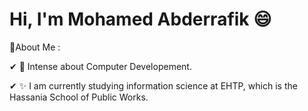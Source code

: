 # Hi, I'm Mohamed Abderrafik :smile:

:mag_right:About Me :

   ✔ :iphone: Intense about Computer Developement.

   ✔ :sparkles: I am currently studying information science at EHTP, which is the Hassania School of Public Works.
    
   
